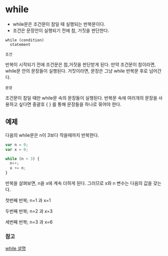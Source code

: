 # while

- while문은 조건문이 참일 때 실행되는 반복문이다. 
- 조건은 문장안이 실행되기 전에 참, 거짓을 판단한다. 

``` 
while (condition)
  statement 
  ```

```조건```
  
반복이 시작되기 전에 조건문은 참,거짓을 판단받게 된다. 만약 조건문이 참이라면, while문 안의 문장들이 실행된다. 거짓이라면, 문장은 그냥 while 반복문 후로 넘어간다.
  
```문장```
  
조건문이 참일 때만 while문 속의 문장들이 실행된다. 반복문 속에 여러개의 문장을 사용하고 싶다면 중괄호 { } 를 통해 문장들을 하나로 묶어야 한다.


## 예제
  다음의 while문은 n이 3보다 작을때까지 반복한다. 
  
``` JavaScript
var n = 0;
var x = 0;

while (n < 3) {
  n++;
  x += n;
}
```
반복을 살펴보면, n을 x에 계속 더하게 된다. 그러므로 x와 n 변수는 다음의 값을 갖는다.

  
첫번째 반복; n=1 과 x=1

  
두번째 반복; n=2 과 x=3

  
세번째 반복; n=3 과 x=6

### 참고
[while 설명](https://developer.mozilla.org/ko/docs/Web/JavaScript/Reference/Statements/while)
